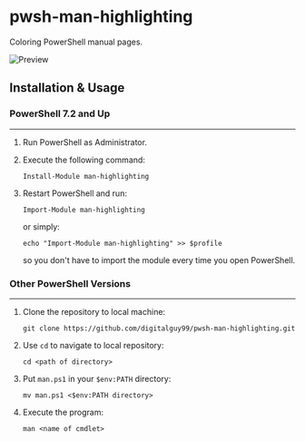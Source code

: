 # pwsh-man-highlighting
Coloring PowerShell manual pages.

![Preview](https://drive.google.com/uc?export=view&id=1xXwtodqskb58fgDpSTUlxo1XYTm01GEs)

## Installation & Usage

### PowerShell 7.2 and Up
---

1. Run PowerShell as Administrator.

2. Execute the following command:

    ```pwsh
    Install-Module man-highlighting
    ```
 
3. Restart PowerShell and run:

   ```pwsh
   Import-Module man-highlighting
   ```
   
   or simply:
   
   ```pwsh
   echo "Import-Module man-highlighting" >> $profile
   ```
   
   so you don't have to import the module every time you open PowerShell.

### Other PowerShell Versions
---

1. Clone the repository to local machine:

   ```pwsh
   git clone https://github.com/digitalguy99/pwsh-man-highlighting.git
   ```

2. Use `cd` to navigate to local repository: 

   ```pwsh
   cd <path of directory>
   ```

3. Put `man.ps1` in your `$env:PATH` directory:

   ```pwsh
   mv man.ps1 <$env:PATH directory>
   ```

4. Execute the program:

   ```pwsh
   man <name of cmdlet>
   ```
